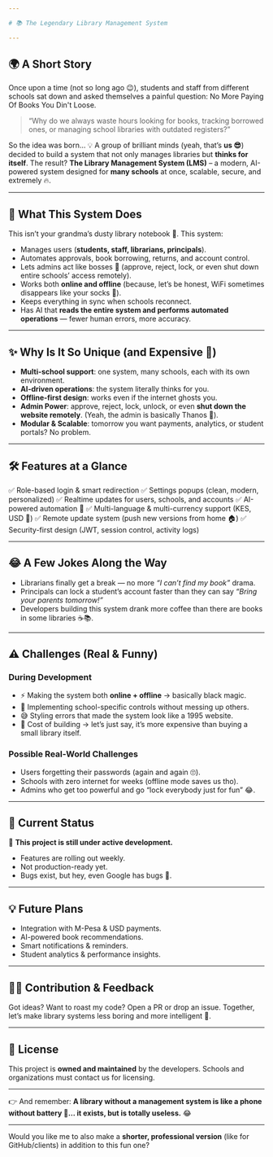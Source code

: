 ```yaml
---

# 📚 The Legendary Library Management System

---
```


## 🌍 A Short Story

Once upon a time (not so long ago 😉), students and staff from different schools sat down and asked themselves a painful question: No More Paying Of Books You Din't Loose. 

> “Why do we always waste hours looking for books, tracking borrowed ones, or managing school libraries with outdated registers?”

So the idea was born… 💡 A group of brilliant minds (yeah, that’s **us 😎**) decided to build a system that not only manages libraries but **thinks for itself**. The result?
**The Library Management System (LMS)** – a modern, AI-powered system designed for **many schools** at once, scalable, secure, and extremely 🔥.

---

## 🚀 What This System Does

This isn’t your grandma’s dusty library notebook 📝. This system:

* Manages users (**students, staff, librarians, principals**).
* Automates approvals, book borrowing, returns, and account control.
* Lets admins act like bosses 👑 (approve, reject, lock, or even shut down entire schools’ access remotely).
* Works both **online and offline** (because, let’s be honest, WiFi sometimes disappears like your socks 🧦).
* Keeps everything in sync when schools reconnect.
* Has AI that **reads the entire system and performs automated operations** — fewer human errors, more accuracy.

---

## ✨ Why Is It So Unique (and Expensive 💸)

* **Multi-school support**: one system, many schools, each with its own environment.
* **AI-driven operations**: the system literally thinks for you.
* **Offline-first design**: works even if the internet ghosts you.
* **Admin Power**: approve, reject, lock, unlock, or even **shut down the website remotely**. (Yeah, the admin is basically Thanos 🧤).
* **Modular & Scalable**: tomorrow you want payments, analytics, or student portals? No problem.

---

## 🛠 Features at a Glance

✅ Role-based login & smart redirection
✅ Settings popups (clean, modern, personalized)
✅ Realtime updates for users, schools, and accounts
✅ AI-powered automation 🤖
✅ Multi-language & multi-currency support (KES, USD 💱)
✅ Remote update system (push new versions from home 🏠)
✅ Security-first design (JWT, session control, activity logs)

---

## 😂 A Few Jokes Along the Way

* Librarians finally get a break — no more *“I can’t find my book”* drama.
* Principals can lock a student’s account faster than they can say *“Bring your parents tomorrow!”*
* Developers building this system drank more coffee than there are books in some libraries ☕📚.

---

## ⚠️ Challenges (Real & Funny)

### During Development

* ⚡ Making the system both **online + offline** → basically black magic.
* 🤯 Implementing school-specific controls without messing up others.
* 😅 Styling errors that made the system look like a 1995 website.
* 💸 Cost of building → let’s just say, it’s more expensive than buying a small library itself.

### Possible Real-World Challenges

* Users forgetting their passwords (again and again 🙄).
* Schools with zero internet for weeks (offline mode saves us tho).
* Admins who get too powerful and go “lock everybody just for fun” 😂.

---

## 📢 Current Status

🚧 **This project is still under active development.**

* Features are rolling out weekly.
* Not production-ready yet.
* Bugs exist, but hey, even Google has bugs 🐞.

---

## 💡 Future Plans

* Integration with M-Pesa & USD payments.
* AI-powered book recommendations.
* Smart notifications & reminders.
* Student analytics & performance insights.

---

## 👨‍💻 Contribution & Feedback

Got ideas? Want to roast my code? Open a PR or drop an issue.
Together, let’s make library systems less boring and more intelligent 🚀.

---

## 📜 License

This project is **owned and maintained** by the developers. Schools and organizations must contact us for licensing.

---

👉 And remember:
**A library without a management system is like a phone without battery 🔋… it exists, but is totally useless.** 😂

---

Would you like me to also make a **shorter, professional version** (like for GitHub/clients) in addition to this fun one?
